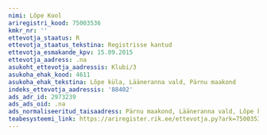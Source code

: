 ```yaml
---
nimi: Lõpe Kool
ariregistri_kood: 75003536
kmkr_nr: ''
ettevotja_staatus: R
ettevotja_staatus_tekstina: Registrisse kantud
ettevotja_esmakande_kpv: 15.09.2015
ettevotja_aadress: .na
asukoht_ettevotja_aadressis: Klubi/3
asukoha_ehak_kood: 4611
asukoha_ehak_tekstina: Lõpe küla, Lääneranna vald, Pärnu maakond
indeks_ettevotja_aadressis: '88402'
ads_adr_id: 2973239
ads_ads_oid: .na
ads_normaliseeritud_taisaadress: Pärnu maakond, Lääneranna vald, Lõpe küla, Klubi/3
teabesysteemi_link: https://ariregister.rik.ee/ettevotja.py?ark=75003536&ref=rekvisiidid
---
```

